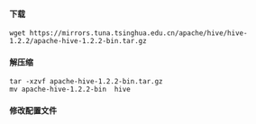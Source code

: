 #### 下载

```  
wget https://mirrors.tuna.tsinghua.edu.cn/apache/hive/hive-1.2.2/apache-hive-1.2.2-bin.tar.gz
```  

#### 解压缩

```  
tar -xzvf apache-hive-1.2.2-bin.tar.gz
mv apache-hive-1.2.2-bin  hive
```  

#### 修改配置文件

```  


```  

#### 


```  

```  

